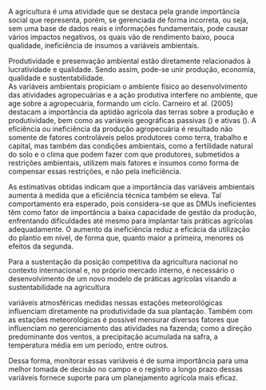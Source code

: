 A agricultura é uma atividade que se destaca pela grande importância social que representa, porém, se gerenciada de forma incorreta, ou seja, sem uma base de dados reais e informações fundamentais, pode causar vários impactos negativos, os quais vão de rendimento baixo, pouca qualidade, ineficiência de insumos a variáveis ambientais.

Produtividade e presenvação ambiental estão diretamente relacionados à lucratividade e qualidade. Sendo assim, pode-se unir produção, economia, qualidade e sustentabilidade.   
As variáveis ambientais propiciam o ambiente físico ao desenvolvimento das atividades agropecuárias e a ação produtiva interfere no ambiente, que age sobre a agropecuária, formando um ciclo. Carneiro et al. \(2005\) destacam a importância da aptidão agrícola das terras sobre a produção e produtividade, bem como as variáveis geográficas passivas \(\) e ativas \(\). A eficiência ou ineficiência da produção agropecuária é resultado não somente de fatores controláveis pelos produtores como terra, trabalho e capital, mas também das condições ambientais, como a fertilidade natural do solo e o clima que podem fazer com que produtores, submetidos a restrições ambientais, utilizem mais fatores e insumos como forma de compensar essas restrições, e não pela ineficiência.

As estimativas obtidas indicam que a importância das variáveis ambientais aumenta à medida que a eficiência técnica também se eleva. Tal comportamento era esperado, pois considera-se que as DMUs ineficientes têm como fator de importância a baixa capacidade de gestão da produção, enfrentando dificuldades até mesmo para implantar tais práticas agrícolas adequadamente. O aumento da ineficiência reduz a eficácia da utilização do plantio em nível, de forma que, quanto maior a primeira, menores os efeitos da segunda.



Para a sustentação da posição competitiva da agricultura nacional no contexto internacional e, no próprio mercado interno, é necessário o desenvolvimento de um novo modelo de práticas agrícolas visando a sustentabilidade na agricultura  
  
variáveis atmosféricas medidas nessas estações meteorológicas influenciam diretamente na produtividade da sua plantação. Também com as estações meteorológicas é possível mensurar diversos fatores que influenciam no gerenciamento das atividades na fazenda; como a direção predominante dos ventos, a precipitação acumulada na safra, a temperatura média em um período, entre outros.

Dessa forma, monitorar essas variáveis é de suma importância para uma melhor tomada de decisão no campo e o registro a longo prazo dessas variáveis fornece suporte para um planejamento agrícola mais eficaz.

